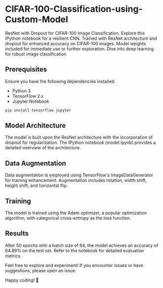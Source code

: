 # CIFAR-100-Classification-using-Custom-Model
ResNet with Dropout for CIFAR-100 Image Classification. Explore this IPython notebook for a resilient CNN. Trained with ResNet architecture and dropout for enhanced accuracy on CIFAR-100 images. Model weights included for immediate use or further exploration. Dive into deep learning for robust image classification

## Prerequisites

Ensure you have the following dependencies installed:

- Python 3
- TensorFlow 2.x
- Jupyter Notebook

```bash
pip install tensorflow jupyter
```

## Model Architecture
The model is built upon the ResNet architecture with the incorporation of dropout for regularization. The IPython notebook (model.ipynb) provides a detailed overview of the architecture.

## Data Augmentation
Data augmentation is employed using TensorFlow's ImageDataGenerator for training enhancement. Augmentation includes rotation, width shift, height shift, and horizontal flip.

## Training
The model is trained using the Adam optimizer, a popular optimization algorithm, with categorical cross-entropy as the loss function. 

## Results
After 50 epochs with a batch size of 64, the model achieves an accuracy of 64.89% on the test set. Refer to the notebook for detailed evaluation metrics.

Feel free to explore and experiment! If you encounter issues or have suggestions, please open an issue.

Happy coding! 🚀
